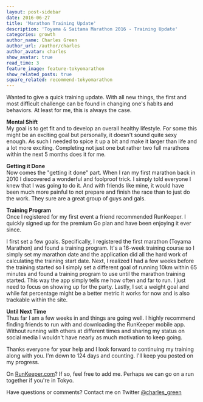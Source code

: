 ```yaml
---
layout: post-sidebar
date: 2016-06-27
title: 'Marathon Training Update'
description: 'Toyama & Saitama Marathon 2016 - Training Update'
categories: growth
author_name: Charles Green
author_url: /author/charles
author_avatar: charles
show_avatar: true
read_time: 3
feature_image: feature-tokyomarathon
show_related_posts: true
square_related: recommend-tokyomarathon
---
```



Wanted to give a quick training update. With all new things, the first and most difficult challenge can be found in changing one's habits and behaviors. At least for me, this is always the case.   

**Mental Shift**  
My goal is to get fit and to develop an overall healthy lifestyle. For some this might be an exciting goal but personally, it doesn't sound quite sexy enough. As such I needed to spice it up a bit and make it larger than life and a lot more exciting. Completing not just one but rather two full marathons within the next 5 months does it for me.

**Getting it Done**  
Now comes the "getting it done" part. When I ran my first marathon back in 2010 I discovered a wonderful and foolproof trick. I simply told everyone I knew that I was going to do it. And with friends like mine, it would have been much more painful to not prepare and finish the race than to just do the work. They sure are a great group of guys and gals.

**Training Program**  
Once I registered for my first event a friend recommended RunKeeper. I quickly signed up for the premium Go plan and have been enjoying it ever since.

I first set a few goals. Specifically, I registered the first marathon (Toyama Marathon) and found a training program. It's a 16-week training course so I simply set my marathon date and the application did all the hard work of calculating the training start date. Next, I realized I had a few weeks before the training started so I simply set a different goal of running 10km within 65 minutes and found a training program to use until the marathon training started. This way the app simply tells me how often and far to run. I just need to focus on showing up for the party. Lastly, I set a weight goal and while fat percentage might be a better metric it works for now and is also trackable within the site.

**Until Next Time**  
Thus far I am a few weeks in and things are going well. I highly recommend finding friends to run with and downloading the RunKeeper mobile app. Without running with others at different times and sharing my status on social media I wouldn't have nearly as much motivation to keep going.

Thanks everyone for your help and I look forward to continuing my training along with you. I'm down to 124 days and counting. I'll keep you posted on my progress.

On [RunKeeper.com](http://runkeeper.com/user/charlesgreen)? If so, feel free to add me. Perhaps we can go on a run together if you're in Tokyo.

Have questions or comments? Contact me on Twitter [@charles_green](https://twitter.com/charles_green)
